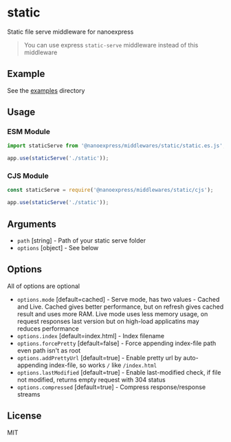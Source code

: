 # static

Static file serve middleware for nanoexpress

> You can use express `static-serve` middleware instead of this middleware

## Example

See the [examples](./examples) directory

## Usage

### ESM Module

```js
import staticServe from '@nanoexpress/middlewares/static/static.es.js';

app.use(staticServe('./static'));
```

### CJS Module

```js
const staticServe = require('@nanoexpress/middlewares/static/cjs');

app.use(staticServe('./static'));
```

## Arguments

- `path` [string] - Path of your static serve folder
- `options` [object] - See below

## Options

All of options are optional

- `options.mode` [default=cached] - Serve mode, has two values - Cached and Live. Cached gives better performance, but on refresh gives cached result and uses more RAM. Live mode uses less memory usage, on request responses last version but on high-load applicatins may reduces performance
- `options.index` [default=index.html] - Index filename
- `options.forcePretty` [default=false] - Force appending index-file path even path isn't as root
- `options.addPrettyUrl` [default=true] - Enable pretty url by auto-appending index-file, so works `/` like `/index.html`
- `options.lastModified` [default=true] - Enable last-modified check, if file not modified, returns empty request with 304 status
- `options.compressed` [default=true] - Compress response/response streams

## License

MIT
